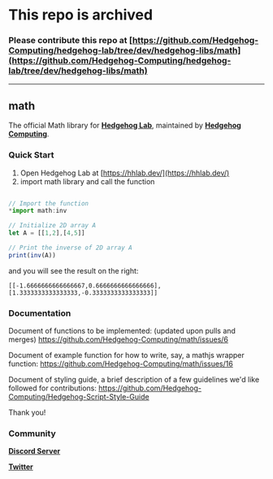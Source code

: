# This repo is archived
### Please contribute this repo at [https://github.com/Hedgehog-Computing/hedgehog-lab/tree/dev/hedgehog-libs/math](https://github.com/Hedgehog-Computing/hedgehog-lab/tree/dev/hedgehog-libs/math)

-------

## math 

The official Math library for [**Hedgehog Lab**](https://github.com/Hedgehog-Computing/hedgehog-lab), maintained by [**Hedgehog Computing**](https://github.com/Hedgehog-Computing).

### Quick Start

1. Open Hedgehog Lab at [https://hhlab.dev/](https://hhlab.dev/)
2. import math library and call the function
```js

// Import the function
*import math:inv

// Initialize 2D array A
let A = [[1,2],[4,5]]

// Print the inverse of 2D array A
print(inv(A))
```

and you will see the result on the right:
```
[[-1.6666666666666667,0.6666666666666666],
[1.3333333333333333,-0.3333333333333333]]
```

### Documentation

Document of functions to be implemented: (updated upon pulls and merges) https://github.com/Hedgehog-Computing/math/issues/6

Document of example function for how to write, say, a mathjs wrapper function: https://github.com/Hedgehog-Computing/math/issues/16

Document of styling guide, a brief description of a few guidelines we'd like followed for contributions: 
https://github.com/Hedgehog-Computing/Hedgehog-Script-Style-Guide

Thank you!

### Community

[**Discord Server**](https://discord.gg/hGhsanhJaK) 

[**Twitter**](https://twitter.com/HedgehogLabHQ)
